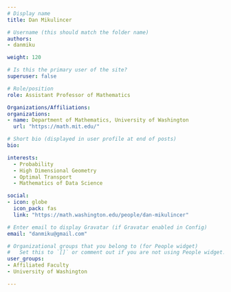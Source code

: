 ```yaml
---
# Display name
title: Dan Mikulincer

# Username (this should match the folder name)
authors:
- danmiku

weight: 120

# Is this the primary user of the site?
superuser: false

# Role/position
role: Assistant Professor of Mathematics

Organizations/Affiliations:
organizations:
- name: Department of Mathematics, University of Washington
  url: "https://math.mit.edu/"

# Short bio (displayed in user profile at end of posts)
bio:

interests:
  - Probability
  - High Dimensional Geometry
  - Optimal Transport
  - Mathematics of Data Science

social:
- icon: globe
  icon_pack: fas
  link: "https://math.washington.edu/people/dan-mikulincer"

# Enter email to display Gravatar (if Gravatar enabled in Config)
email: "danmiku@gmail.com"

# Organizational groups that you belong to (for People widget)
#   Set this to `[]` or comment out if you are not using People widget.
user_groups:
- Affiliated Faculty
- University of Washington

---
```

